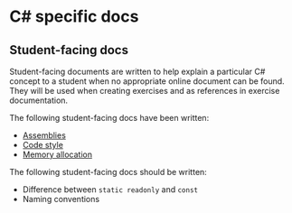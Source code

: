 # C# specific docs

## Student-facing docs

Student-facing documents are written to help explain a particular C# concept to a student when no appropriate online document can be found. They will be used when creating exercises and as references in exercise documentation.

The following student-facing docs have been written:

- [Assemblies][assemblies]
- [Code style][code_style]
- [Memory allocation][memory_allocation]

The following student-facing docs should be written:

- Difference between `static readonly` and `const`
- Naming conventions

[assemblies]: ../../../reference/tooling/dotnet-assemblies.md
[code_style]: ./code_style.md
[memory_allocation]: ./memory_allocation.md
